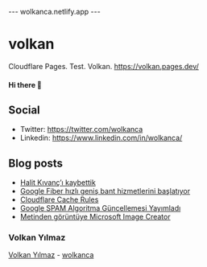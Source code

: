 ---  wolkanca.netlify.app ---
# volkan
Cloudflare Pages. Test. Volkan. https://volkan.pages.dev/

#### Hi there 👋

## Social
- Twitter: https://twitter.com/wolkanca
- Linkedin: https://www.linkedin.com/in/wolkanca/


## Blog posts
<!-- BLOG-POST-LIST:START -->
- [Halit Kıvanç’ı kaybettik](https://wolkanca.com/halit-kivanci-kaybettik/)
- [Google Fiber hızlı geniş bant hizmetlerini başlatıyor](https://wolkanca.com/google-fiber-hizli-genis-bant-hizmetlerini-baslatiyor/)
- [Cloudflare Cache Rules](https://wolkanca.com/cloudflare-cache-rules/)
- [Google SPAM Algoritma Güncellemesi Yayımladı](https://wolkanca.com/google-spam-algoritma-guncellemesi-yayimladi/)
- [Metinden görüntüye Microsoft Image Creator](https://wolkanca.com/metinden-goruntuye-microsoft-image-creator/)
<!-- BLOG-POST-LIST:END -->


### Volkan Yılmaz

[Volkan Yılmaz](https://volkanyilmaz.com.tr/) - [wolkanca](https://wolkanca.com/)

